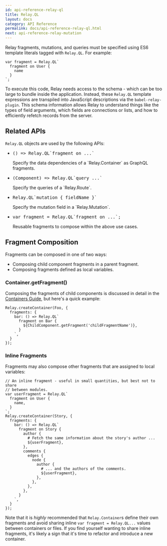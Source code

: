 ```yaml
---
id: api-reference-relay-ql
title: Relay.QL
layout: docs
category: API Reference
permalink: docs/api-reference-relay-ql.html
next: api-reference-relay-mutation
---
```


Relay fragments, mutations, and queries must be specified using ES6 template literals tagged with `Relay.QL`. For example:

```
var fragment = Relay.QL`
  fragment on User {
    name
  }
`;
```

To execute this code, Relay needs access to the schema - which can be too large to bundle inside the application. Instead, these `Relay.QL` template expressions are transpiled into JavaScript descriptions via the `babel-relay-plugin`. This schema information allows Relay to understand things like the types of field arguments, which fields are connections or lists, and how to efficiently refetch records from the server.

## Related APIs

`Relay.QL` objects are used by the following APIs:

<ul class="apiIndex">
  <li>
    <pre>() => Relay.QL`fragment on ...`</pre>
    Specify the data dependencies of a `Relay.Container` as GraphQL fragments.
  </li>
  <li>
    <pre>(Component) => Relay.QL`query ...`</pre>
    Specify the queries of a `Relay.Route`.
  </li>
  <li>
    <pre>Relay.QL`mutation { fieldName }`</pre>
    Specify the mutation field in a `Relay.Mutation`.
  </li>
  <li>
    <pre>var fragment = Relay.QL`fragment on ...`;</pre>
    Reusable fragments to compose within the above use cases.
  </li>
</ul>


## Fragment Composition

Fragments can be composed in one of two ways:

- Composing child component fragments in a parent fragment.
- Composing fragments defined as local variables.

### Container.getFragment()

Composing the fragments of child components is discussed in detail in the [Containers Guide](guides-containers.html), but here's a quick example:

```{5}
Relay.createContainer(Foo, {
  fragments: {
    bar: () => Relay.QL`
      fragment on Bar {
        ${ChildComponent.getFragment('childFragmentName')},
      }
    `,
  }
});
```

### Inline Fragments

Fragments may also compose other fragments that are assigned to local variables:

```{3-7,14,21}
// An inline fragment - useful in small quantities, but best not to share
// between modules.
var userFragment = Relay.QL`
  fragment on User {
    name,
  }
`;
Relay.createContainer(Story, {
  fragments: {
    bar: () => Relay.QL`
      fragment on Story {
        author {
          # Fetch the same information about the story's author ...
          ${userFragment},
        },
        comments {
          edges {
            node {
              author {
                # ... and the authors of the comments.
                ${userFragment},
              },
            },
          },
        },
      }
    `,
  }
});
```

Note that it is *highly* recommended that `Relay.Container`s define their own fragments and avoid sharing inline `var fragment = Relay.QL...` values between containers or files. If you find yourself wanting to share inline fragments, it's likely a sign that it's time to refactor and introduce a new container.
